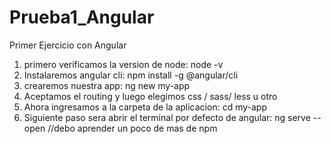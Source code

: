 # Prueba1_Angular
Primer Ejercicio con Angular 
1. primero verificamos la version de node: node -v
2. Instalaremos angular cli: npm install -g @angular/cli
3. crearemos nuestra app: ng new my-app
4. Aceptamos el routing y luego elegimos css / sass/ less u otro
5. Ahora ingresamos a la carpeta de la aplicacion: cd my-app
6. Siguiente paso sera abrir el terminal por defecto de angular: ng serve --open
//debo aprender un poco de mas de npm